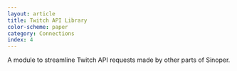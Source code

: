 ```yaml
---
layout: article
title: Twitch API Library
color-scheme: paper
category: Connections
index: 4
---
```


A module to streamline Twitch API requests made by other parts of Sinoper.
